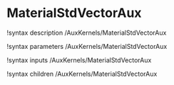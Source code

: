 <!-- MOOSE Documentation Stub: Remove this when content is added. -->

# MaterialStdVectorAux

!syntax description /AuxKernels/MaterialStdVectorAux

!syntax parameters /AuxKernels/MaterialStdVectorAux

!syntax inputs /AuxKernels/MaterialStdVectorAux

!syntax children /AuxKernels/MaterialStdVectorAux
